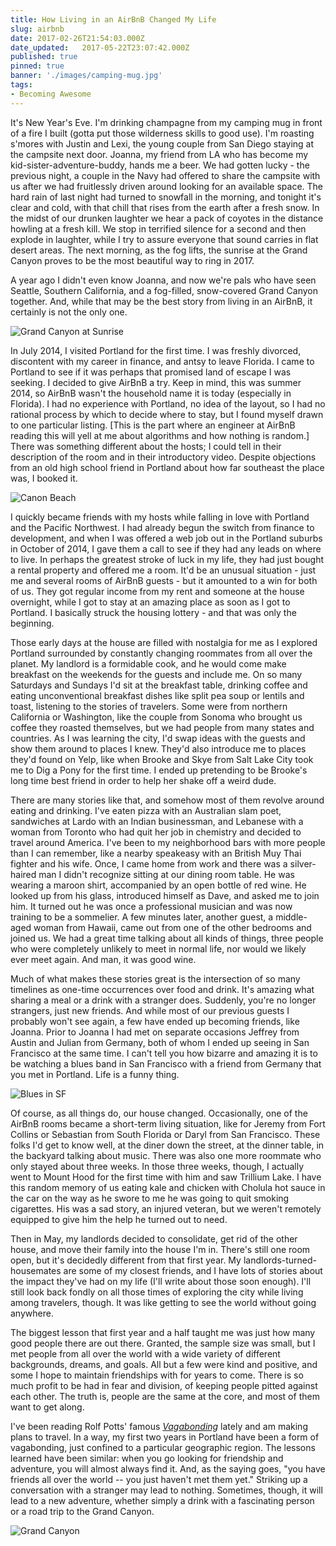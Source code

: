```yaml
---
title: How Living in an AirBnB Changed My Life
slug: airbnb
date: 2017-02-26T21:54:03.000Z
date_updated:   2017-05-22T23:07:42.000Z
published: true
pinned: true
banner: './images/camping-mug.jpg'
tags: 
- Becoming Awesome
---
```


It's New Year's Eve. I'm drinking champagne from my camping mug in front of a fire I built (gotta put those wilderness skills to good use). I'm roasting s'mores with Justin and Lexi, the young couple from San Diego staying at the campsite next door. Joanna, my friend from LA who has become my kid-sister-adventure-buddy, hands me a beer. We had gotten lucky - the previous night, a couple in the Navy had offered to share the campsite with us after we had fruitlessly driven around looking for an available space. The hard rain of last night had turned to snowfall in the morning, and tonight it's clear and cold, with that chill that rises from the earth after a fresh snow. In the midst of our drunken laughter we hear a pack of coyotes in the distance howling at a fresh kill. We stop in terrified silence for a second and then explode in laughter, while I try to assure everyone that sound carries in flat desert areas. The next morning, as the fog lifts, the sunrise at the Grand Canyon proves to be the most beautiful way to ring in 2017.

A year ago I didn't even know Joanna, and now we're pals who have seen Seattle, Southern California, and a fog-filled, snow-covered Grand Canyon together. And, while that may be the best story from living in an AirBnB, it certainly is not the only one. 

![Grand Canyon at Sunrise](./images/grand-canyon-sunrise.jpg)

In July 2014, I visited Portland for the first time. I was freshly divorced, discontent with my career in finance, and antsy to leave Florida. I came to Portland to see if it was perhaps that promised land of escape I was seeking. I decided to give AirBnB a try. Keep in mind, this was summer 2014, so AirBnB wasn't the household name it is today (especially in Florida). I had no experience with Portland, no idea of the layout, so I had no rational process by which to decide where to stay, but I found myself drawn to one particular listing. [This is the part where an engineer at AirBnB reading this will yell at me about algorithms and how nothing is random.] There was something different about the hosts; I could tell in their description of the room and in their introductory video. Despite objections from an old high school friend in Portland about how far southeast the place was, I booked it.

![Canon Beach](./images/cannon-beach.jpg)

I quickly became friends with my hosts while falling in love with Portland and the Pacific Northwest. I had already begun the switch from finance to development, and when I was offered a web job out in the Portland suburbs in October of 2014, I gave them a call to see if they had any leads on where to live. In perhaps the greatest stroke of luck in my life, they had just bought a rental property and offered me a room. It'd be an unusual situation - just me and several rooms of AirBnB guests - but it amounted to a win for both of us. They got regular income from my rent and someone at the house overnight, while I got to stay at an amazing place as soon as I got to Portland. I basically struck the housing lottery - and that was only the beginning.

Those early days at the house are filled with nostalgia for me as I explored Portland surrounded by constantly changing roommates from all over the planet. My landlord is a formidable cook, and he would come make breakfast on the weekends for the guests and include me. On so many Saturdays and Sundays I'd sit at the breakfast table, drinking coffee and eating unconventional breakfast dishes like split pea soup or lentils and toast, listening to the stories of travelers. Some were from northern California or Washington, like the couple from Sonoma who brought us coffee they roasted themselves, but we had people from many states and countries. As I was learning the city, I'd swap ideas with the guests and show them around to places I knew. They'd also introduce me to places they'd found on Yelp, like when Brooke and Skye from Salt Lake City took me to Dig a Pony for the first time. I ended up pretending to be Brooke's long time best friend in order to help her shake off a weird dude.

There are many stories like that, and somehow most of them revolve around eating and drinking. I've eaten pizza with an Australian slam poet, sandwiches at Lardo with an Indian businessman, and Lebanese with a woman from Toronto who had quit her job in chemistry and decided to travel around America. I've been to my neighborhood bars with more people than I can remember, like a nearby speakeasy with an British Muy Thai fighter and his wife. Once, I came home from work and there was a silver-haired man I didn't recognize sitting at our dining room table. He was wearing a maroon shirt, accompanied by an open bottle of red wine. He looked up from his glass, introduced himself as Dave, and asked me to join him. It turned out he was once a professional musician and was now training to be a sommelier. A few minutes later, another guest, a middle-aged woman from Hawaii, came out from one of the other bedrooms and joined us. We had a great time talking about all kinds of things, three people who were completely unlikely to meet in normal life, nor would we likely ever meet again. And man, it was good wine.

Much of what makes these stories great is the intersection of so many timelines as one-time occurrences over food and drink. It's amazing what sharing a meal or a drink with a stranger does. Suddenly, you're no longer strangers, just new friends. And while most of our previous guests I probably won't see again, a few have ended up becoming friends, like Joanna. Prior to Joanna I had met on separate occasions Jeffrey from Austin and Julian from Germany, both of whom I ended up seeing in San Francisco at the same time. I can't tell you how bizarre and amazing it is to be watching a blues band in San Francisco with a friend from Germany that you met in Portland. Life is a funny thing.

![Blues in SF](./images/sf-blues.jpg)

Of course, as all things do, our house changed. Occasionally, one of the AirBnB rooms became a short-term living situation, like for Jeremy from Fort Collins or Sebastian from South Florida or Daryl from San Francisco. These folks I'd get to know well, at the diner down the street, at the dinner table, in the backyard talking about music. There was also one more roommate who only stayed about three weeks. In those three weeks, though, I actually went to Mount Hood for the first time with him and saw Trillium Lake. I have this random memory of us eating kale and chicken with Cholula hot sauce in the car on the way as he swore to me he was going to quit smoking cigarettes. His was a sad story, an injured veteran, but we weren't remotely equipped to give him the help he turned out to need.

Then in May, my landlords decided to consolidate, get rid of the other house, and move their family into the house I'm in. There's still one room open, but it's decidedly different from that first year. My landlords-turned-housemates are some of my closest friends, and I have lots of stories about the impact they've had on my life (I'll write about those soon enough). I'll still look back fondly on all those times of exploring the city while living among travelers, though. It was like getting to see the world without going anywhere.

The biggest lesson that first year and a half taught me was just how many good people there are out there. Granted, the sample size was small, but I met people from all over the world with a wide variety of different backgrounds, dreams, and goals. All but a few were kind and positive, and some I hope to maintain friendships with for years to come. There is so much profit to be had in fear and division, of keeping people pitted against each other. The truth is, people are the same at the core, and most of them want to get along.

I've been reading Rolf Potts' famous *[Vagabonding](https://www.amazon.com/Vagabonding-Uncommon-Guide-Long-Term-Travel-ebook/dp/B000FBFMKM/ref=sr_1_1?ie=UTF8&qid=1488142197&sr=8-1&keywords=vagabonding)* lately and am making plans to travel. In a way, my first two years in Portland have been a form of vagabonding, just confined to a particular geographic region. The lessons learned have been similar: when you go looking for friendship and adventure, you will almost always find it. And, as the saying goes, "you have friends all over the world -- you just haven't met them yet." Striking up a conversation with a stranger may lead to nothing. Sometimes, though, it will lead to a new adventure, whether simply a drink with a fascinating person or a road trip to the Grand Canyon.

![Grand Canyon](./images/grand-canyon-fog.jpg)
